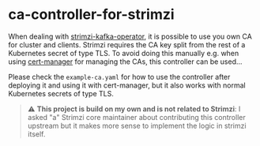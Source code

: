 # ca-controller-for-strimzi

When dealing with [strimzi-kafka-operator](https://github.com/strimzi/strimzi-kafka-operator/), it is possible to use
you own CA for cluster and clients.
Strimzi requires the CA key split from the rest of a Kubernetes secret of type TLS.
To avoid doing this manually e.g. when using [cert-manager](https://cert-manager.io/) for managing the CAs, this
controller can be used...

Please check the `example-ca.yaml` for how to use the controller after deploying it and using it with cert-manager, but
it also works with normal Kubernetes secrets of type TLS.

> :warning: **This project is build on my own and is not related to Strimzi**: I asked "a" Strimzi core maintainer about
> contributing this controller upstream but it makes more sense to implement the logic in strimzi itself.
